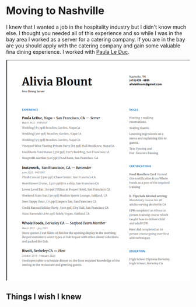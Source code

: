 # Moving to Nashville

I knew that I wanted a job in the hospitality industry but I didn't know much else. I thought you needed all of this experience and so while I was in the bay area I worked as a server for a catering company.
If you are in the bay are you should apply with the catering company and gain some valuable fina dining experience. I worked with [Paula Le Duc](https://www.paulaleduc.com/careers).

![Server Resume](/images/Screen%20Shot%202023-03-14%20at%204.16.48%20PM.png)

## Things I wish I knew
